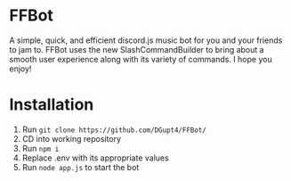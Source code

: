 # FFBot
A simple, quick, and efficient discord.js music bot for you and your friends to jam to. FFBot uses the new SlashCommandBuilder to bring about a smooth user experience along with its variety of commands. I hope you enjoy! 


# Installation
1. Run `git clone https://github.com/DGupt4/FFBot/`
2. CD into working repository
3. Run `npm i`
4. Replace .env with its appropriate values
5. Run `node app.js` to start the bot
